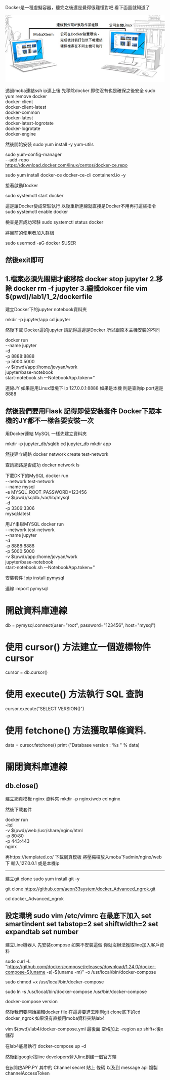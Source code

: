 Docker是一種虛擬容器，聽完之後還是覺得很難懂對吧  看下面圖就知道了

![image](https://github.com/a9534068/virness/blob/main/Docker.jpg)


透過moba連結ssh ip連上後 先移除docker 即使沒有也是確保之後安全
sudo yum remove docker \
                docker-client \
                docker-client-latest \
                docker-common \
                docker-latest \
                docker-latest-logrotate \
                docker-logrotate \
                docker-engine

然後開始安裝
sudo yum install -y yum-utils

sudo yum-config-manager \
    --add-repo \
    https://download.docker.com/linux/centos/docker-ce.repo

sudo yum install docker-ce docker-ce-cli containerd.io -y

接著啟動Docker

sudo systemctl start docker


這是讓Docker變成常駐執行 以後重新連線就直接是Docker不用再打這些指令
sudo systemctl enable docker

檢查是否成功常駐
sudo systemctl status docker

將目前的使用者加入群組

sudo usermod -aG docker $USER

然後exit即可
-----------------------------------------------------------------------------------
1.檔案必須先關閉才能移除
docker stop jupyter
2.移除
docker rm -f jupyter
3.編輯dokcer file
vim $(pwd)/lab1/1_2/dockerfile
-----------------------------------------------------------------------------------

建立Docker下的jupyter notebook資料夾

mkdir -p jupyter/app
cd jupyter

然後下載 Docker這的jupyter 請記得這邊是Docker 所以跟原本主機安裝的不同

docker run \
--name jupyter \
-d \
-p 8888:8888 \
-p 5000:5000 \
-v $(pwd)/app:/home/jovyan/work \
jupyter/base-notebook \
start-notebook.sh --NotebookApp.token=''

連線JY  如果是用Linux環境下 ip 127.0.0.1:8888 如果是本機 則是查詢ip port還是8888

然後我們要用Flask 記得即使安裝套件  Docker下跟本機的JY都不一樣各要安裝一次
------------------------------------------------------------------------------------
用Docker連結 MySQL 一樣先建立資料夾

mkdir -p jupyter_db/sqldb
cd jupyter_db
mkdir app

然後建立網路 
docker network create test-network

查詢網路是否成功
docker network ls

下載DK下的MySQL
docker run \
--network test-network \
--name mysql \
-e MYSQL_ROOT_PASSWORD=123456 \
-v $(pwd)/sqldb:/var/lib/mysql  \
-d \
-p 3306:3306 \
mysql:latest

用JY串聯MYSQL
docker run \
--network test-network \
--name jupyter\
-d \
-p 8888:8888 \
-p 5000:5000 \
-v $(pwd)/app:/home/jovyan/work \
jupyter/base-notebook \
start-notebook.sh --NotebookApp.token=''

安裝套件
!pip install pymysql

連線
import pymysql
# 開啟資料庫連線
db = pymysql.connect(user="root", password="123456", host="mysql")
# 使用 cursor() 方法建立一個遊標物件 cursor
cursor = db.cursor()
# 使用 execute()  方法執行 SQL 查詢
cursor.execute("SELECT VERSION()")
# 使用 fetchone() 方法獲取單條資料.
data = cursor.fetchone()
print ("Database version : %s " % data)
# 關閉資料庫連線
db.close()
------------------------------------------------------------------------------------
建立網頁模板 nginx 資料夾
mkdir -p nginx/web
cd nginx

然後下載套件

docker run \
-itd \
-v $(pwd)/web:/usr/share/nginx/html \
-p 80:80 \
-p 443:443 \
nginx

再https://templated.co/ 下載網頁模板 將壓縮檔放入moba下admin/nginx/web下
輸入127.0.0.1 或是本機ip

------------------------------------------------------------------------------------
建立git clone
sudo yum install git -y

git clone https://github.com/aeon33system/docker_Advanced_ngrok.git

cd docker_Advanced_ngrok

設定環境  sudo vim /etc/vimrc
在最底下加入 
set smartindent
set tabstop=2
set shiftwidth=2
set expandtab
set number
------------------------------------------------------------------------------------

建立Line機器人 先安裝compose 如果不安裝這個 你就沒辦法獲取line加入客戶資料

sudo curl -L "https://github.com/docker/compose/releases/download/1.24.0/docker-compose-$(uname -s)-$(uname -m)" -o /usr/local/bin/docker-compose

sudo chmod +x /usr/local/bin/docker-compose

sudo ln -s /usr/local/bin/docker-compose /usr/bin/docker-compose

docker-compose version

然後我們要開始編輯docker file 在這邊要進去剛剛git clone底下的cd docker_ngrok 如果沒有直接用moba資料夾點lab4

vim $(pwd)/lab4/docker-compose.yml   最後面 空格加上 -region ap  shift+:後x儲存

在lab4底層執行 docker-compose up -d

然後到google找line developers登入line創建一個官方賴

在jy開啟APP.PY 其中的 Channel secret 貼上 條碼 以及到 message api 複製 channelAccessToken
